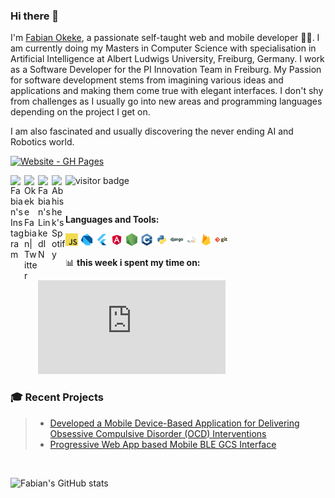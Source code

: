 ### Hi there 👋

I'm [Fabian Okeke](), a passionate self-taught web and mobile developer 👨‍💻. I am currently doing my Masters in Computer Science with specialisation in Artificial Intelligence at Albert Ludwigs University, Freiburg, Germany. I work as a Software Developer for the PI Innovation Team in Freiburg. My Passion for software development stems from imagining various ideas and applications and making them come true with elegant interfaces. I don't shy from challenges as I usually go into new areas and programming languages depending on the project I get on. 

I am also fascinated and usually discovering the never ending AI and Robotics world. 


[![Website - GH Pages](https://img.shields.io/badge/View_site-GH_Pages-2ea44f?style=for-the-badge&logo=Dark-Reader)]()

<a href="https://www.instagram.com/awesome_fabyan/">
  <img align="left" alt="Fabian's Instagram" width="22px" src="https://raw.githubusercontent.com/hussainweb/hussainweb/main/icons/instagram.png" />
</a>
<a href="https://twitter.com/awesome_spark">
    <img align="left" alt="Okeke Fabian| Twitter" width="22px" src="https://raw.githubusercontent.com/peterthehan/peterthehan/master/assets/twitter.svg" />
</a>
<a href="https://www.linkedin.com/in/fabian-c-okeke/">
  <img align="left" alt="Fabian's LinkedIN" width="22px" src="https://raw.githubusercontent.com/peterthehan/peterthehan/master/assets/linkedin.svg" />
</a>
<a href="https://open.spotify.com/user/21bpyrsnblkh75sfyer7tajmi?si=aa909199bbf34cc8">
  <img align="left" alt="Abhishek's Spotify" width="22px" src="https://raw.githubusercontent.com/peterthehan/peterthehan/master/assets/spotify.svg" />
</a>

![visitor badge](https://visitor-badge.glitch.me/badge?page_id=jwenjian.visitor-badge&left_text=My%20Page%20Visitors)

<br />

**Languages and Tools:**  

<code><img height="20" src="https://raw.githubusercontent.com/github/explore/80688e429a7d4ef2fca1e82350fe8e3517d3494d/topics/javascript/javascript.png"></code>
<code><img height="20" src="https://raw.githubusercontent.com/github/explore/80688e429a7d4ef2fca1e82350fe8e3517d3494d/topics/dart/dart.png"></code>
<code><img height="20" src="https://raw.githubusercontent.com/github/explore/80688e429a7d4ef2fca1e82350fe8e3517d3494d/topics/flutter/flutter.png"></code>
<code><img height="20" src="https://raw.githubusercontent.com/github/explore/5c058a388828bb5fde0bcafd4bc867b5bb3f26f3/topics/angular/angular.png"></code>
<code><img height="20" src="https://raw.githubusercontent.com/github/explore/80688e429a7d4ef2fca1e82350fe8e3517d3494d/topics/nodejs/nodejs.png"></code>
<code><img height="20" src="https://raw.githubusercontent.com/github/explore/80688e429a7d4ef2fca1e82350fe8e3517d3494d/topics/cpp/cpp.png"></code>
<code><img height="20" src="https://raw.githubusercontent.com/github/explore/80688e429a7d4ef2fca1e82350fe8e3517d3494d/topics/python/python.png"></code>
<code><img height="20" src="https://raw.githubusercontent.com/github/explore/80688e429a7d4ef2fca1e82350fe8e3517d3494d/topics/django/django.png"></code>
<code><img height="20" src="https://raw.githubusercontent.com/github/explore/80688e429a7d4ef2fca1e82350fe8e3517d3494d/topics/mysql/mysql.png"></code>
<code><img height="20" src="https://raw.githubusercontent.com/github/explore/80688e429a7d4ef2fca1e82350fe8e3517d3494d/topics/firebase/firebase.png"></code>
<code><img height="20" src="https://raw.githubusercontent.com/github/explore/80688e429a7d4ef2fca1e82350fe8e3517d3494d/topics/git/git.png"></code>

📊 **this week i spent my time on:**
<!--START_SECTION:waka-->
<!--END_SECTION:waka-->
<figure><embed src="https://wakatime.com/share/@c4222eb1-a5c8-4b4a-9951-1a860a212147/8cd0cad2-4c86-4d30-a363-b34ebb1e219b.svg"></embed></figure>

### 🎓 Recent Projects
>- [Developed a Mobile Device-Based Application for Delivering Obsessive Compulsive Disorder (OCD) Interventions]() 
>- [Progressive Web App based Mobile BLE GCS Interface]() 

<br />

![Fabian's GitHub stats](https://github-readme-stats.vercel.app/api?username=OkekeFabian&hide=issues&count_private=true&show_icons=true&theme=onedark)
